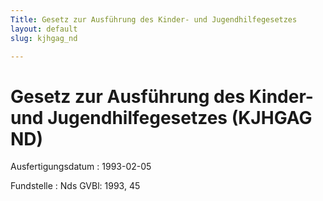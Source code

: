 ```yaml
---
Title: Gesetz zur Ausführung des Kinder- und Jugendhilfegesetzes
layout: default
slug: kjhgag_nd

---
```


# Gesetz zur Ausführung des Kinder- und Jugendhilfegesetzes (KJHGAG ND)

Ausfertigungsdatum
:   1993-02-05

Fundstelle
:   Nds GVBl: 1993, 45

